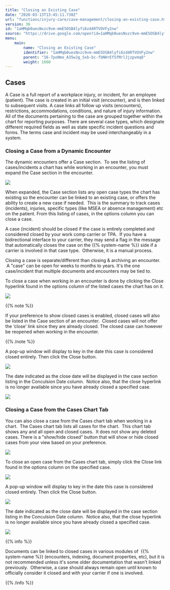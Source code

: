 ```yaml
---
title: "Closing an Existing Case"
date: "2020-03-13T13:45:11.738Z"
url: "functions/injury-care/case-management/closing-an-existing-case.html"
version: 36
id: "1aHMqb0uesNxzc9vm-mmE5OSB4lyfi6zd4RTVOVFy2nw"
source: "https://drive.google.com/open?id=1aHMqb0uesNxzc9vm-mmE5OSB4lyfi6zd4RTVOVFy2nw"
menu:
    main:
        name: "Closing an Existing Case"
        identifier: "1aHMqb0uesNxzc9vm-mmE5OSB4lyfi6zd4RTVOVFy2nw"
        parent: "16-7poNmo_A35wJg_Sxb-bc-fbNHrEfSfMrlJjzpvmq8"
        weight: 1660
---
```

## Cases

A Case is a full report of a workplace injury, or incident, for an employee (patient). The case is created in an initial visit (encounter), and is then linked to subsequent visits. A case links all follow up visits (encounters), restrictions, accommodations, conditions, and nature of injury information. All of the documents pertaining to the case are grouped together within the chart for reporting purposes. There are several case types, which designate different required fields as well as state specific incident questions and forms. The terms case and incident may be used interchangeably in a system.

### Closing a Case from a Dynamic Encounter

The dynamic encounters offer a Case section.  To see the listing of cases/incidents a chart has while working in an encounter, you must expand the Case section in the encounter.  



![](closing-an-existing-case.images/image1.png)



When expanded, the Case section lists any open case types the chart has existing so the encounter can be linked to an existing case, or offers the ability to create a new case if needed.  This is the summary to track cases (incidents), injuries, specific types (like MSEA or absence management) etc on the patient. From this listing of cases, in the options column you can close a case.

A case (incident) should be closed if the case is entirely completed and considered closed by your work comp carrier or TPA.  If you have a bidirectional interface to your carrier, they may send a flag in the message that automatically closes the case on the {{% system-name %}} side if a carrier is involved in that case type.  Otherwise, it is a manual process.

Closing a case is separate/different than closing & archiving an encounter.  A "case" can be open for weeks to months to years. It's the one case/incident that multiple documents and encounters may be tied to.

To close a case when working in an encounter is done by clicking the Close hyperlink found in the options column of the listed cases the chart has on it.



![](closing-an-existing-case.images/image2.png)



{{% note %}}

If your preference to show closed cases is enabled, closed cases will also be listed in the Case section of an encounter.  Closed cases will not offer the ‘close' link since they are already closed. The closed case can however be reopened when working in the encounter.

{{% /note %}}


A pop-up window will display to key in the date this case is considered closed entirely. Then click the Close button.



![](closing-an-existing-case.images/image3.png)



The date indicated as the close date will be displayed in the case section listing in the Conculsion Date column.  Notice also, that the close hyperlink is no longer available since you have already closed a specified case.



![](closing-an-existing-case.images/image4.png)

### Closing a Case from the Cases Chart Tab

You can also close a case from the Cases chart tab when working in a chart.  The Cases chart tab lists all cases for the chart.  This chart tab shows any and all open and closed cases.  It does not show any deleted cases. There is a "show/hide closed" button that will show or hide closed cases from your view based on your preference.



![](closing-an-existing-case.images/image5.png)



To close an open case from the Cases chart tab, simply click the Close link found in the options column on the specified case.



![](closing-an-existing-case.images/image6.png)



A pop-up window will display to key in the date this case is considered closed entirely. Then click the Close button.



![](https://lh6.googleusercontent.com/Sgim9x0QR74mxEk5HjdlP-3BX_4Vc4fPDF-dDbZtSZYCZA3V4_HVoGM6vaQperFL81SZ6g3Je9Xmfloi0pYMfUduH746Dm4J82L5UbNGVBfK-FYxGCShjXiaA2NoFI4BoMsVwk0ryAxpXGB5bA)



The date indicated as the close date will be displayed in the case section listing in the Conculsion Date column.  Notice also, that the close hyperlink is no longer available since you have already closed a specified case.



![](https://lh5.googleusercontent.com/kXnMdLiTz9plEQ7XYi0RzyE9K_yli3wEw16yB5ScEUiU6v7RbYPs_94U11AnluwCSUQREvDwKOxG12Uu1GVXqOE7bN71QXw88nyXF6e6PPSA4kO7r2JidVTO4dRjV-ypFiZhotkLh9afNq2DNQ)



{{% info %}}

Documents can be linked to closed cases in various modules of  {{% system-name %}} (encounters, indexing, document properties, etc), but it is not recommended unless it's some older documentation that wasn't linked previously.  Otherwise, a case should always remain open until known to officially consider it closed and with your carrier if one is involved.

{{% /info %}}



